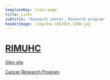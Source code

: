 ```yaml
---
templateKey: links-page
title: Links
subtitle: 'Research center, Research program'
headerImage: /img/dna-1811955_1280.jpg
---
```

# [RIMUHC](http://rimuhc.ca/)

[Glen site](https://muhc.ca/glen/dashboard)

[Cancer Research Program](http://rimuhc.ca/cancer-research-program)

